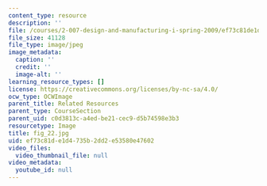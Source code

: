```yaml
---
content_type: resource
description: ''
file: /courses/2-007-design-and-manufacturing-i-spring-2009/ef73c81de1d4735b2dd2e53580e47602_fig_22.jpg
file_size: 41128
file_type: image/jpeg
image_metadata:
  caption: ''
  credit: ''
  image-alt: ''
learning_resource_types: []
license: https://creativecommons.org/licenses/by-nc-sa/4.0/
ocw_type: OCWImage
parent_title: Related Resources
parent_type: CourseSection
parent_uid: c0d3813c-a4ed-be21-cec9-d5b74598e3b3
resourcetype: Image
title: fig_22.jpg
uid: ef73c81d-e1d4-735b-2dd2-e53580e47602
video_files:
  video_thumbnail_file: null
video_metadata:
  youtube_id: null
---
```

